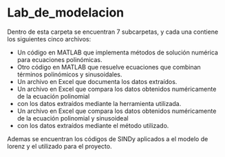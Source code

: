 # Lab_de_modelacion
Dentro de esta carpeta se encuentran 7 subcarpetas, y cada una contiene los siguientes cinco archivos:
  - Un código en MATLAB que implementa métodos de solución numérica para ecuaciones polinómicas.
  - Otro código en MATLAB que resuelve ecuaciones que combinan términos polinómicos y sinusoidales.
  - Un archivo en Excel que documenta los datos extraídos.
  - Un archivo en Excel que compara los datos obtenidos numéricamente de la ecuación polinomial
  -  con los datos extraídos mediante la herramienta utilizada.
  - Un archivo en Excel que compara los datos obtenidos numéricamente de la ecuación polinomial y sinusoideal
  -  con los datos extraídos mediante el método utilizado.

Ademas se encuentran los códigos de SINDy aplicados a el modelo de lorenz y el utilizado para el proyecto.
